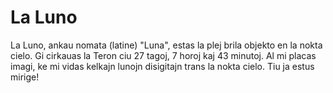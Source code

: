 # La Luno

La Luno, ankau nomata (latine) "Luna", estas la plej brila objekto en la nokta
cielo. Gi cirkauas la Teron ciu 27 tagoj, 7 horoj kaj 43 minutoj. Al mi placas
imagi, ke mi vidas kelkajn lunojn disigitajn trans la nokta cielo. Tiu ja estus
mirige!
